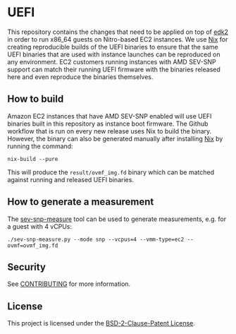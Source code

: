 # UEFI

This repository contains the changes that need to be applied on top of
[edk2](https://github.com/tianocore/edk2) in order to run x86_64 guests on
Nitro-based EC2 instances. We use [Nix](https://nixos.org/download.html) for
creating reproducible builds of the UEFI binaries to ensure that the same UEFI
binaries that are used with instance launches can be reproduced on any environment.
EC2 customers running instances with AMD SEV-SNP support can match their
running UEFI firmware with the binaries released here and even reproduce the
binaries themselves.

## How to build

Amazon EC2 instances that have AMD SEV-SNP enabled will use UEFI binaries built
in this repository as instance boot firmware. The Github workflow that is run
on every new release uses Nix to build the binary. However, the binary can also
be generated manually after installing [Nix](https://nixos.org/download.html)
by running the command:

```
nix-build --pure
```

This will produce the `result/ovmf_img.fd` binary which can be matched
against running and released UEFI binaries.

## How to generate a measurement
The [sev-snp-measure](https://github.com/virtee/sev-snp-measure) tool
can be used to generate measurements, e.g.  for a guest with 4 vCPUs:

```
./sev-snp-measure.py --mode snp --vcpus=4 --vmm-type=ec2 --ovmf=ovmf_img.fd
```

## Security

See [CONTRIBUTING](CONTRIBUTING.md#security-issue-notifications) for more information.

## License

This project is licensed under the [BSD-2-Clause-Patent License](LICENSE).

